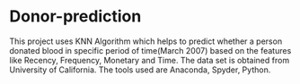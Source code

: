 # Donor-prediction

This project uses KNN Algorithm which helps to predict whether a person donated blood in specific period of time(March 2007) based on the features like Recency, Frequency, Monetary and Time.
The data set is obtained from University of California.
The tools used are Anaconda, Spyder, Python.
